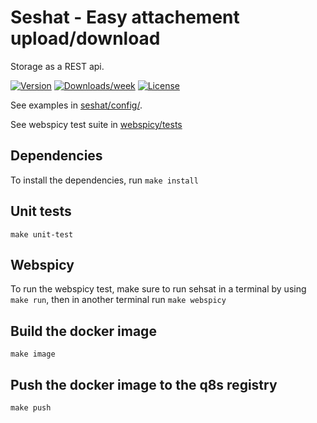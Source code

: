 # Seshat - Easy attachement upload/download

Storage as a REST api.

[![Version](https://img.shields.io/npm/v/@enspirit/seshat.svg)](https://npmjs.org/package/@enspirit/seshat)
[![Downloads/week](https://img.shields.io/npm/dw/@enspirit/seshat.svg)](https://npmjs.org/package/@enspirit/seshat)
[![License](https://img.shields.io/npm/l/@enspirit/seshat.svg)](https://github.com/enspirit/seshat/blob/master/seshat/package.json)

See examples in [seshat/config/](https://github.com/enspirit/seshat/tree/master/seshat/config).

See webspicy test suite in [webspicy/tests](https://github.com/enspirit/seshat/tree/master/webspicy/tests)

## Dependencies

To install the dependencies, run `make install`

## Unit tests

`make unit-test`

## Webspicy

To run the webspicy test, make sure to run sehsat in a terminal by using `make run`, then in another terminal run `make webspicy`

## Build the docker image

`make image`

## Push the docker image to the q8s registry

`make push`
